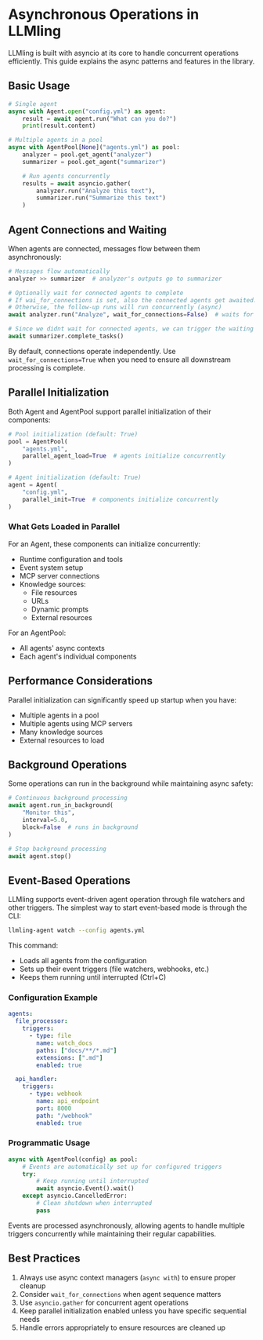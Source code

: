 # Asynchronous Operations in LLMling

LLMling is built with asyncio at its core to handle concurrent operations efficiently. This guide explains the async patterns and features in the library.

## Basic Usage

```python
# Single agent
async with Agent.open("config.yml") as agent:
    result = await agent.run("What can you do?")
    print(result.content)

# Multiple agents in a pool
async with AgentPool[None]("agents.yml") as pool:
    analyzer = pool.get_agent("analyzer")
    summarizer = pool.get_agent("summarizer")

    # Run agents concurrently
    results = await asyncio.gather(
        analyzer.run("Analyze this text"),
        summarizer.run("Summarize this text")
    )
```

## Agent Connections and Waiting

When agents are connected, messages flow between them asynchronously:

```python
# Messages flow automatically
analyzer >> summarizer  # analyzer's outputs go to summarizer

# Optionally wait for connected agents to complete
# If wai_for_connections is set, also the connected agents get awaited.
# Otherwise, the follow-up runs will run concurrently (async)
await analyzer.run("Analyze", wait_for_connections=False)  # waits for summarizer

# Since we didnt wait for connected agents, we can trigger the waiting manually:
await summarizer.complete_tasks()

```

By default, connections operate independently. Use `wait_for_connections=True` when you need to ensure all downstream processing is complete.

## Parallel Initialization

Both Agent and AgentPool support parallel initialization of their components:

```python
# Pool initialization (default: True)
pool = AgentPool(
    "agents.yml",
    parallel_agent_load=True  # agents initialize concurrently
)

# Agent initialization (default: True)
agent = Agent(
    "config.yml",
    parallel_init=True  # components initialize concurrently
)
```

### What Gets Loaded in Parallel

For an Agent, these components can initialize concurrently:

- Runtime configuration and tools
- Event system setup
- MCP server connections
- Knowledge sources:
  - File resources
  - URLs
  - Dynamic prompts
  - External resources

For an AgentPool:
- All agents' async contexts
- Each agent's individual components

## Performance Considerations

Parallel initialization can significantly speed up startup when you have:

- Multiple agents in a pool
- Multiple agents using MCP servers
- Many knowledge sources
- External resources to load


## Background Operations

Some operations can run in the background while maintaining async safety:

```python
# Continuous background processing
await agent.run_in_background(
    "Monitor this",
    interval=5.0,
    block=False  # runs in background
)

# Stop background processing
await agent.stop()
```

## Event-Based Operations

LLMling supports event-driven agent operation through file watchers and other triggers. The simplest way to start event-based mode is through the CLI:

```bash
llmling-agent watch --config agents.yml
```

This command:

- Loads all agents from the configuration
- Sets up their event triggers (file watchers, webhooks, etc.)
- Keeps them running until interrupted (Ctrl+C)

### Configuration Example
```yaml
agents:
  file_processor:
    triggers:
      - type: file
        name: watch_docs
        paths: ["docs/**/*.md"]
        extensions: [".md"]
        enabled: true

  api_handler:
    triggers:
      - type: webhook
        name: api_endpoint
        port: 8000
        path: "/webhook"
        enabled: true
```

### Programmatic Usage
```python
async with AgentPool(config) as pool:
    # Events are automatically set up for configured triggers
    try:
        # Keep running until interrupted
        await asyncio.Event().wait()
    except asyncio.CancelledError:
        # Clean shutdown when interrupted
        pass
```

Events are processed asynchronously, allowing agents to handle multiple triggers concurrently while maintaining their regular capabilities.


## Best Practices

1. Always use async context managers (`async with`) to ensure proper cleanup
2. Consider `wait_for_connections` when agent sequence matters
3. Use `asyncio.gather` for concurrent agent operations
4. Keep parallel initialization enabled unless you have specific sequential needs
5. Handle errors appropriately to ensure resources are cleaned up
